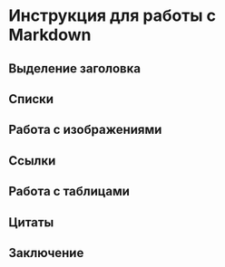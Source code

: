 # Инструкция для работы с Markdown

## Выделение заголовка

## Списки

## Работа с изображениями

## Ссылки

## Работа с таблицами

## Цитаты

## Заключение
